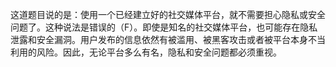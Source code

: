 这道题目说的是：使用一个已经建立好的社交媒体平台，就不需要担心隐私或安全问题了。这种说法是错误的（F）。即使是知名的社交媒体平台，也可能存在隐私泄露和安全漏洞。用户发布的信息依然有被滥用、被黑客攻击或者被平台本身不当利用的风险。因此，无论平台多么有名，隐私和安全问题都必须重视。